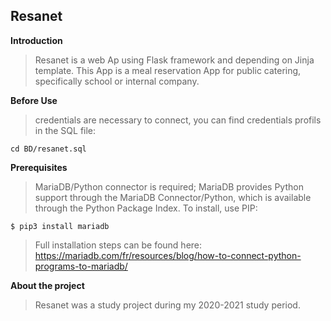 ## Resanet
**Introduction**

>Resanet is a web Ap using Flask framework and depending on Jinja template. This App is a meal reservation App for public catering, specifically school or internal company.

**Before Use**

>credentials are necessary to connect, you can find credentials profils in the SQL file:
```Shell
cd BD/resanet.sql
```

**Prerequisites**

>MariaDB/Python connector is required; MariaDB provides Python support through the MariaDB Connector/Python, which is available through the Python Package Index. To install, use PIP:
```Shell
$ pip3 install mariadb
```
>Full installation steps can be found here: https://mariadb.com/fr/resources/blog/how-to-connect-python-programs-to-mariadb/

**About the project**

>Resanet was a study project during my 2020-2021 study period.
